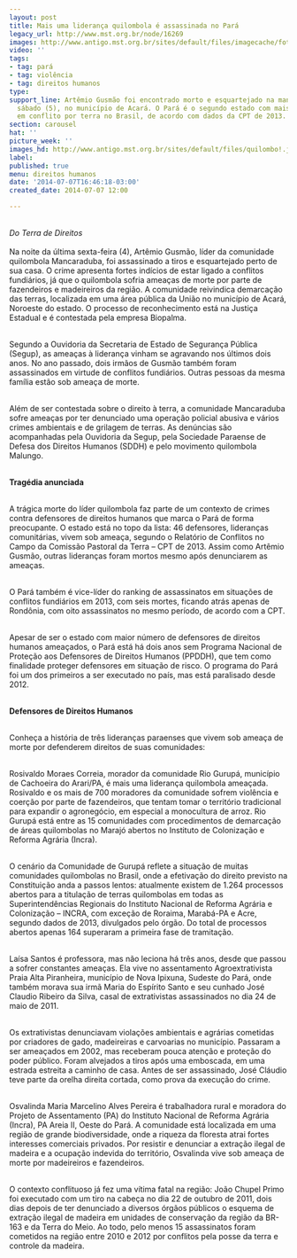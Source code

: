 ```yaml
---
layout: post
title: Mais uma liderança quilombola é assassinada no Pará
legacy_url: http://www.mst.org.br/node/16269
images: http://www.antigo.mst.org.br/sites/default/files/imagecache/foto_destaque/quilombo!.jpg
video: ''
tags:
- tag: pará
- tag: violência
- tag: direitos humanos
type: 
support_line: Artêmio Gusmão foi encontrado morto e esquartejado na manhã do último
  sábado (5), no município de Acará. O Pará é o segundo estado com mais assassinatos
  em conflito por terra no Brasil, de acordo com dados da CPT de 2013.
section: carousel
hat: ''
picture_week: ''
images_hd: http://www.antigo.mst.org.br/sites/default/files/quilombo!.jpg
label: 
published: true
menu: direitos humanos
date: '2014-07-07T16:46:18-03:00'
created_date: 2014-07-07 12:00

---
```

<p><em><br>Do Terra de Direitos</em><br><br>Na noite da última sexta-feira (4), Artêmio Gusmão, líder da comunidade quilombola Mancaraduba, foi assassinado a tiros e esquartejado perto de sua casa. O crime apresenta fortes indícios de estar ligado a conflitos fundiários, já que o quilombola sofria ameaças de morte por parte de fazendeiros e madeireiros da região. A comunidade reivindica demarcação das terras, localizada em uma área pública da União no município de Acará, Noroeste do estado. O processo de reconhecimento está na Justiça Estadual e é contestada pela empresa Biopalma.</p><p><br>Segundo a Ouvidoria da Secretaria de Estado de Segurança Pública (Segup), as ameaças à liderança vinham se agravando nos últimos dois anos. No ano passado, dois irmãos de Gusmão também foram assassinados em virtude de conflitos fundiários. Outras pessoas da mesma família estão sob ameaça de morte.</p><p><br>Além de ser contestada sobre o direito à terra, a comunidade Mancaraduba sofre ameaças por ter denunciado uma operação policial abusiva e vários crimes ambientais e de grilagem de terras. As denúncias são acompanhadas pela Ouvidoria da Segup, pela Sociedade Paraense de Defesa dos Direitos Humanos (SDDH) e pelo movimento quilombola Malungo.</p><p><br><strong>Tragédia anunciada</strong></p><p><br>A trágica morte do líder quilombola faz parte de um contexto de crimes contra defensores de direitos humanos que marca o Pará de forma preocupante. O estado está no topo da lista: 46 defensores, lideranças comunitárias, vivem sob ameaça, segundo o Relatório de Conflitos no Campo da Comissão Pastoral da Terra – CPT de 2013. Assim como Artêmio Gusmão, outras lideranças foram mortos mesmo após denunciarem as ameaças.</p><p><br>O Pará também é vice-líder do ranking de assassinatos em situações de conflitos fundiários em 2013, com seis mortes, ficando atrás apenas de Rondônia, com oito assassinatos no mesmo período, de acordo com a CPT.</p><p><br>Apesar de ser o estado com maior número de defensores de direitos humanos ameaçados, o Pará está há dois anos sem Programa Nacional de Proteção aos Defensores de Direitos Humanos (PPDDH), que tem como finalidade proteger defensores em situação de risco. O programa do Pará foi um dos primeiros a ser executado no país, mas está paralisado desde 2012.</p><p><br><strong>Defensores de Direitos Humanos</strong></p><p><br>Conheça a história de três lideranças paraenses que vivem sob ameaça de morte por defenderem direitos de suas comunidades:</p><p><br>Rosivaldo Moraes Correia, morador da comunidade Rio Gurupá, município de Cachoeira do Arari/PA, é mais uma liderança quilombola ameaçada. Rosivaldo e os mais de 700 moradores da comunidade sofrem violência e coerção por parte de fazendeiros, que tentam tomar o território tradicional para expandir o agronegócio, em especial a monocultura de arroz. Rio Gurupá está entre as 15 comunidades com procedimentos de demarcação de áreas quilombolas no Marajó abertos no Instituto de Colonização e Reforma Agrária (Incra).</p><p><br>O cenário da Comunidade de Gurupá reflete a situação de muitas comunidades quilombolas no Brasil, onde a efetivação do direito previsto na Constituição anda a passos lentos: atualmente existem de 1.264 processos abertos para a titulação de terras quilombolas em todas as Superintendências Regionais do Instituto Nacional de Reforma Agrária e Colonização – INCRA, com exceção de Roraima, Marabá-PA e Acre, segundo dados de 2013, divulgados pelo órgão. Do total de processos abertos apenas 164 superaram a primeira fase de tramitação.</p><p><br>Laísa Santos é professora, mas não leciona há três anos, desde que passou a sofrer constantes ameaças. Ela vive no assentamento Agroextrativista Praia Alta Piranheira, município de Nova Ipixuna, Sudeste do Pará, onde também morava sua irmã Maria do Espírito Santo e seu cunhado José Claudio Ribeiro da Silva, casal de extrativistas assassinados no dia 24 de maio de 2011.</p><p><br>Os extrativistas denunciavam violações ambientais e agrárias cometidas por criadores de gado, madeireiras e carvoarias no município. Passaram a ser ameaçados em 2002, mas receberam pouca atenção e proteção do poder público. Foram alvejados a tiros após uma emboscada, em uma estrada estreita a caminho de casa. Antes de ser assassinado, José Cláudio teve parte da orelha direita cortada, como prova da execução do crime.</p><p><br>Osvalinda Maria Marcelino Alves Pereira é trabalhadora rural e moradora do Projeto de Assentamento (PA) do Instituto Nacional de Reforma Agrária (Incra), PA Areia II, Oeste do Pará. A comunidade está localizada em uma região de grande biodiversidade, onde a riqueza da floresta atrai fortes interesses comerciais privados. Por resistir e denunciar a extração ilegal de madeira e a ocupação indevida do território, Osvalinda vive sob ameaça de morte por madeireiros e fazendeiros.</p><p><br>O contexto conflituoso já fez uma vítima fatal na região: João Chupel Primo foi executado com um tiro na cabeça no dia 22 de outubro de 2011, dois dias depois de ter denunciado a diversos órgãos públicos o esquema de extração ilegal de madeira em unidades de conservação da região da BR-163 e da Terra do Meio. Ao todo, pelo menos 15 assassinatos foram cometidos na região entre 2010 e 2012 por conflitos pela posse da terra e controle da madeira.</p><p>&nbsp;</p>
